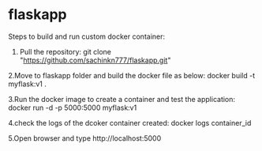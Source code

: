 # flaskapp

Steps to build and run custom docker container:
1. Pull the repository:
    git clone "https://github.com/sachinkn777/flaskapp.git"

2.Move to flaskapp folder and build the docker file as below:
    docker build -t myflask:v1 .

3.Run the docker image to create a container and test the application:
      docker run -d -p 5000:5000 myflask:v1
      
4.check the logs of the dcoker container created:
    docker logs container_id
    
5.Open browser and type http://localhost:5000    
